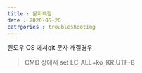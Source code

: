 ```yaml
---
title : 문자깨짐
date : 2020-05-26
catrgories : troubleshooting
---
```

윈도우 OS 에서git 문자 깨질경우
> CMD 상에서
set LC_ALL=ko_KR.UTF-8

